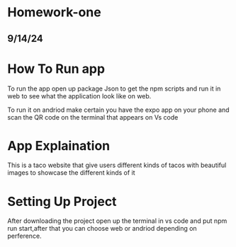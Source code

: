 # Homework-one

## 9/14/24




# How To Run app

To run the app open up package Json to get the npm scripts and run it in web to see what the application look like on web.

To run it on andriod make certain you have the expo app on your phone and scan the QR code on the terminal that appears on Vs code


# App Explaination
This is a taco website that give users different kinds of tacos with beautiful images to showcase the different kinds of it

# Setting Up Project
 After downloading the project open up the terminal in vs code and put npm run start,after that you can choose web or andriod depending on perference.